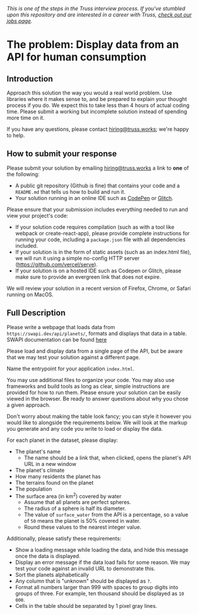 _This is one of the steps in the Truss interview process. If you've
stumbled upon this repository and are interested in a career with
Truss, [check out our jobs page](https://truss.works/jobs)._

# The problem: Display data from an API for human consumption

## Introduction

Approach this solution the way you would a real world problem. Use
libraries where it makes sense to, and be prepared to explain your
thought process if you do. We expect this to take less than 4 hours of actual coding time. Please
submit a working but incomplete solution instead of spending more time
on it.

If you have any questions, please contact [hiring@truss.works](mailto:hiring@truss.works); we're
happy to help.

## How to submit your response

Please submit your solution by emailing [hiring@truss.works](mailto:hiring@truss.works) a link to **one** of the following:

-   A public git repository (Github is fine) that contains your code and a `README.md` that tells us how to build and run it.
-   Your solution running in an online IDE such as [CodePen](https://codepen.io) or [Glitch](https://glitch.com).

Please ensure that your submission includes everything needed to run and view your project's code:

-   If your solution code requires compilation (such as with a tool like webpack or create-react-app),
    please provide complete instructions for running your code, including
    a `package.json` file with all dependencies included.
-   If your solution is in the form of static assets (such as an index.html file), we will run it
    using a simple no-config HTTP server (<https://github.com/vercel/serve>).
-   If your solution is on a hosted IDE such as Codepen or Glitch, please make sure to
    provide an evergreen link that does not expire.

We will review your solution in a recent version of Firefox, Chrome, or Safari running on MacOS.

## Full Description

Please write a webpage that loads data from `https://swapi.dev/api/planets/`, formats and displays that data in a table. SWAPI documentation can be found [here](https://swapi.dev/documentation)

Please load and display data from a single page of the API, but be aware that we may test your solution against a different page.

Name the entrypoint for your application `index.html`.

You may use additional files to organize your code. You may also use frameworks and build tools as long as clear, simple instructions are provided for how to run them. Please ensure your solution can be easily viewed in the browser. Be ready to answer questions about why you chose a given approach.

Don't worry about making the table look fancy; you can style it however you
would like to alongside the requirements below. We will look at the markup you
generate and any code you write to load or display the data.

For each planet in the dataset, please display:

-   The planet's name
    -   The name should be a link that, when clicked, opens the planet's API URL in a new window
-   The planet's climate
-   How many residents the planet has
-   The terrains found on the planet
-   The population
-   The surface area (in km<sup>2</sup>) covered by water
    -   Assume that all planets are perfect spheres.
    -   The radius of a sphere is half its diameter.
    -   The value of `surface_water` from the API is a percentage, so a value of `50` means the planet is 50% covered in water.
    -   Round these values to the nearest integer value.

Additionally, please satisfy these requirements:

-   Show a loading message while loading the data, and hide this message once the data is displayed.
-   Display an error message if the data load fails for some reason. We may test your code against an invalid URL to demonstrate this.
-   Sort the planets alphabetically
-   Any column that is "unknown" should be displayed as `?`.
-   Format all numbers larger than 999 with spaces to group digits into groups of three.
    For example, ten thousand should be displayed as `10 000`.
-   Cells in the table should be separated by 1 pixel gray lines.
